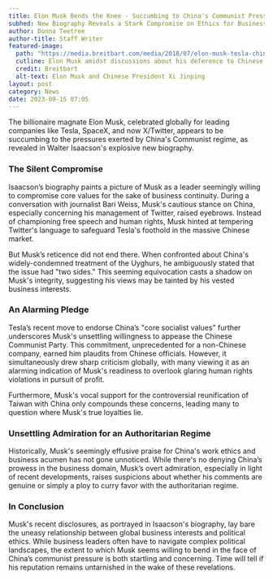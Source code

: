 ```yaml
---
title: Elon Musk Bends the Knee - Succumbing to China's Communist Pressure?
subhed: New Biography Reveals a Stark Compromise on Ethics for Business Interests
author: Donna Teetree
author-title: Staff Writer
featured-image: 
  path: "https://media.breitbart.com/media/2018/07/elon-musk-tesla-china-xi-jinping.jpg"
  cutline: Elon Musk amidst discussions about his deference to Chinese interests.
  credit: Breitbart
  alt-text: Elon Musk and Chinese President Xi Jinping
layout: post
category: News
date: 2023-09-15 07:05
---
```


The billionaire magnate Elon Musk, celebrated globally for leading companies like Tesla, SpaceX, and now X/Twitter, appears to be succumbing to the pressures exerted by China's Communist regime, as revealed in Walter Isaacson's explosive new biography.

### The Silent Compromise

Isaacson’s biography paints a picture of Musk as a leader seemingly willing to compromise core values for the sake of business continuity. During a conversation with journalist Bari Weiss, Musk's cautious stance on China, especially concerning his management of Twitter, raised eyebrows. Instead of championing free speech and human rights, Musk hinted at tempering Twitter's language to safeguard Tesla's foothold in the massive Chinese market.

But Musk’s reticence did not end there. When confronted about China's widely-condemned treatment of the Uyghurs, he ambiguously stated that the issue had "two sides." This seeming equivocation casts a shadow on Musk's integrity, suggesting his views may be tainted by his vested business interests.

### An Alarming Pledge

Tesla’s recent move to endorse China’s "core socialist values" further underscores Musk's unsettling willingness to appease the Chinese Communist Party. This commitment, unprecedented for a non-Chinese company, earned him plaudits from Chinese officials. However, it simultaneously drew sharp criticism globally, with many viewing it as an alarming indication of Musk's readiness to overlook glaring human rights violations in pursuit of profit.

Furthermore, Musk's vocal support for the controversial reunification of Taiwan with China only compounds these concerns, leading many to question where Musk's true loyalties lie.

### Unsettling Admiration for an Authoritarian Regime

Historically, Musk's seemingly effusive praise for China's work ethics and business acumen has not gone unnoticed. While there's no denying China’s prowess in the business domain, Musk’s overt admiration, especially in light of recent developments, raises suspicions about whether his comments are genuine or simply a ploy to curry favor with the authoritarian regime.

### In Conclusion

Musk's recent disclosures, as portrayed in Isaacson's biography, lay bare the uneasy relationship between global business interests and political ethics. While business leaders often have to navigate complex political landscapes, the extent to which Musk seems willing to bend in the face of China’s communist pressure is both startling and concerning. Time will tell if his reputation remains untarnished in the wake of these revelations.
